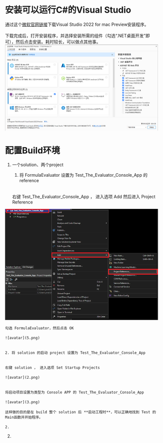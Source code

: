 # 安装可以运行C#的Visual Studio

通过这个[微软官网链接](https://visualstudio.microsoft.com/zh-hans/vs/mac/preview/)下载Visual Studio 2022 for mac Preview安装程序。
<br>
<br>
下载完成后，打开安装程序，并选择安装所需的组件（勾选“.NET桌面开发”即可），然后点击安装。耗时较长，可以做点其他事。
![avatar](1.png)

# 配置Build环境

1. 一个solution、两个project

    1. 将 FormulaEvaluator 设置为 Test_The_Evaluator_Console_App 的 reference
    <br>
    <br>
    右键 Test_The_Evaluator_Console_App ， 进入选项 Add 然后进入 Project Reference

![avatar](4.png)

    勾选 FormulaEvaluator，然后点击 OK 

    ![avatar](5.png)


    2. 将 solution 的启动 project 设置为 Test_The_Evaluator_Console_App


    右键 solution ， 进入选项 Set Startup Projects 

    ![avatar](2.png)


    将启动项目设置为类型为 Console APP 的 Test_The_Evaluator_Console_App

    ![avatar](3.png)

    这样做的目的是在 build 整个 solution 后 **启动工程时**，可以正确地找到 Test 的 Main函数并开始程序。

    2. 
2. 

